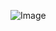 ![Image](https://github.com/users/Kaibetter/projects/1/assets/167255832/15c5962b-ca24-49ff-9e33-c7ce141a258d)
